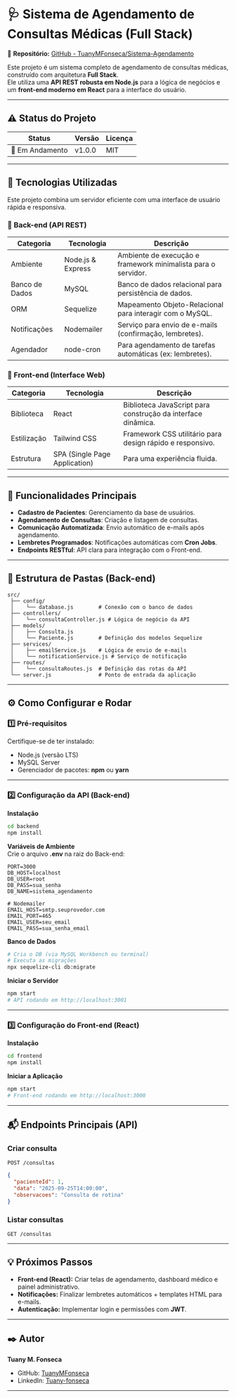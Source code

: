 # 🩺 Sistema de Agendamento de Consultas Médicas (Full Stack)

🔗 **Repositório:** [GitHub - TuanyMFonseca/Sistema-Agendamento](https://github.com/TuanyMFonseca/Sistema-Agendamento)

Este projeto é um sistema completo de agendamento de consultas médicas, construído com arquitetura **Full Stack**.  
Ele utiliza uma **API REST robusta em Node.js** para a lógica de negócios e um **front-end moderno em React** para a interface do usuário.

---

## ⚠️ Status do Projeto
| Status       | Versão  | Licença |
|--------------|---------|---------|
| 🚧 Em Andamento | v1.0.0 | MIT     |

---

## 🚀 Tecnologias Utilizadas

Este projeto combina um servidor eficiente com uma interface de usuário rápida e responsiva.

### 🔹 Back-end (API REST)
| Categoria     | Tecnologia        | Descrição |
|---------------|------------------|-----------|
| Ambiente      | Node.js & Express | Ambiente de execução e framework minimalista para o servidor. |
| Banco de Dados| MySQL             | Banco de dados relacional para persistência de dados. |
| ORM           | Sequelize         | Mapeamento Objeto-Relacional para interagir com o MySQL. |
| Notificações  | Nodemailer        | Serviço para envio de e-mails (confirmação, lembretes). |
| Agendador     | node-cron         | Para agendamento de tarefas automáticas (ex: lembretes). |

### 🔹 Front-end (Interface Web)
| Categoria     | Tecnologia        | Descrição |
|---------------|------------------|-----------|
| Biblioteca    | React             | Biblioteca JavaScript para construção da interface dinâmica. |
| Estilização   | Tailwind CSS      | Framework CSS utilitário para design rápido e responsivo. |
| Estrutura     | SPA (Single Page Application) | Para uma experiência fluida. |

---

## 📌 Funcionalidades Principais
- **Cadastro de Pacientes**: Gerenciamento da base de usuários.  
- **Agendamento de Consultas**: Criação e listagem de consultas.  
- **Comunicação Automatizada**: Envio automático de e-mails após agendamento.  
- **Lembretes Programados**: Notificações automáticas com **Cron Jobs**.  
- **Endpoints RESTful**: API clara para integração com o Front-end.  

---

## 📂 Estrutura de Pastas (Back-end)
```
src/
 ├── config/
 │    └── database.js        # Conexão com o banco de dados
 ├── controllers/
 │    └── consultaController.js # Lógica de negócio da API
 ├── models/
 │    ├── Consulta.js
 │    └── Paciente.js        # Definição dos modelos Sequelize
 ├── services/
 │    ├── emailService.js    # Lógica de envio de e-mails
 │    └── notificationService.js # Serviço de notificação
 ├── routes/
 │    └── consultaRoutes.js  # Definição das rotas da API
 └── server.js               # Ponto de entrada da aplicação
```

---

## ⚙️ Como Configurar e Rodar

### 1️⃣ Pré-requisitos
Certifique-se de ter instalado:
- Node.js (versão LTS)  
- MySQL Server  
- Gerenciador de pacotes: **npm** ou **yarn**  

---

### 2️⃣ Configuração da API (Back-end)

**Instalação**  
```bash
cd backend
npm install
```

**Variáveis de Ambiente**  
Crie o arquivo **.env** na raiz do Back-end:  
```env
PORT=3000
DB_HOST=localhost
DB_USER=root
DB_PASS=sua_senha
DB_NAME=sistema_agendamento

# Nodemailer
EMAIL_HOST=smtp.seuprovedor.com
EMAIL_PORT=465
EMAIL_USER=seu_email
EMAIL_PASS=sua_senha_email
```

**Banco de Dados**  
```bash
# Cria o DB (via MySQL Workbench ou terminal)
# Executa as migrações
npx sequelize-cli db:migrate
```

**Iniciar o Servidor**  
```bash
npm start
# API rodando em http://localhost:3001
```

---

### 3️⃣ Configuração do Front-end (React)

**Instalação**  
```bash
cd frontend
npm install
```

**Iniciar a Aplicação**  
```bash
npm start
# Front-end rodando em http://localhost:3000
```

---

## 📬 Endpoints Principais (API)

### Criar consulta
```http
POST /consultas
```
```json
{
  "pacienteId": 1,
  "data": "2025-09-25T14:00:00",
  "observacoes": "Consulta de rotina"
}
```

### Listar consultas
```http
GET /consultas
```

---

## 💡 Próximos Passos
- **Front-end (React):** Criar telas de agendamento, dashboard médico e painel administrativo.  
- **Notificações:** Finalizar lembretes automáticos + templates HTML para e-mails.  
- **Autenticação:** Implementar login e permissões com **JWT**.  

---

## ✒️ Autor
**Tuany M. Fonseca**  
- GitHub: [TuanyMFonseca](https://github.com/TuanyMFonseca)  
- LinkedIn:  [Tuany-fonseca](https://www.linkedin.com/in/tuany-fonseca/) 

---
